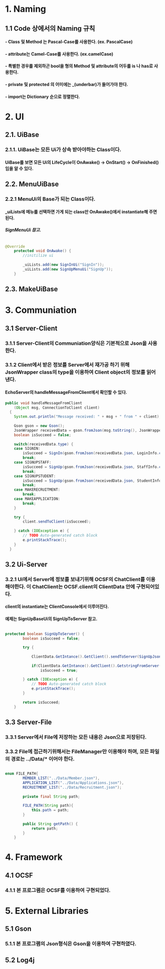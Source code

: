# 1. Naming
## 1.1 Code 상에서의 Naming 규칙
#### - Class 및 Method 는 Pascal-Case를 사용한다. (ex. PascalCase)
#### - attribute는 Camel-Case를 사용한다. (ex.camelCase)
#### - 특별한 경우를 제외하곤 bool을 형의 Method 및 attribute의 어두를 is 나 has로 사용한다.
#### - private 및 protected 의 어미에는 _(underbar)가 들어가야 한다.
#### - import는 Dictionary 순으로 정렬한다.

# 2. UI
## 2.1. UiBase
### 2.1.1. UiBase는 모든 Ui가 상속 받아야하는 Class이다.
#### UiBase를 보면 모든 Ui의 LifeCycle이 OnAwake() -> OnStart() -> OnFinished() 임을 알 수 있다.
##
## 2.2. MenuUiBase
### 2.2.1 MenuUi의 Base가 되는 Class이다.
#### _uiLists에 메뉴를 선택하면 가게 되는 class만 OnAwake()에서 instantiate해 주면 된다.
##### SignMenuUi 참고.
```java

@Override
	protected void OnAwake() {
		//initilize ui
		
		_uiLists.add(new SignInUi("SignIn"));
		_uiLists.add(new SignUpMenuUi("SignUp"));
	}
```
##
## 2.3. MakeUiBase

#
# 3. Communiation
## 3.1 Server-Client
### 3.1.1 Server-Client의 Communiation양식은 기본적으로 Json을 사용한다.
### 3.1.2 Client에서 받은 정보를 Server에서 재가공 하기 위해 JsonWrapper class의 type을 이용하여 Client object의 정보를 읽어낸다.
#### EchoServer의 handleMessageFromClient에서 확인할 수 있다.
```java
public void handleMessageFromClient
    (Object msg, ConnectionToClient client)
  {
    System.out.println("Message received: " + msg + " from " + client);
    
    Gson gson = new Gson();
    JsonWrapper receivedData = gson.fromJson(msg.toString(), JsonWrapper.class);
    boolean isSucceed = false;
    
    switch(receivedData.type) {
    case SIGNIN:
    	isSucceed = SignIn(gson.fromJson(receivedData.json, LoginInfo.class));
    	break;
    case SIGNUPSTAFF:
    	isSucceed = SignUp(gson.fromJson(receivedData.json, StaffInfo.class));
    	break;
    case SIGNUPSTUDENT:
    	isSucceed = SignUp(gson.fromJson(receivedData.json, StudentInfo.class));
    	break;
    case MAKERECRUITMENT:
    	break;
    case MAKEAPPLICATION:
    	break;
    }
    
    try {
		client.sendToClient(isSucceed);
		
	} catch (IOException e) {
		// TODO Auto-generated catch block
		e.printStackTrace();
	}
  }
```
##
## 3.2 Ui-Server
### 3.2.1 Ui에서 Server에 정보를 보내기위해 OCSF의 ChatClient를 이용해야한다. 이 ChatClient는 OCSF.client의 ClientData 안에 구현되어있다.
#### client의 instantiate는 ClientConsole에서 이루어진다.
#### 예제는 SignUpBaseUi의 SignUpToServer 참고.
```java

protected boolean SignUpToServer() {
		boolean isSucceed = false;
		
		try {
			
			ClientData.GetIntance().GetClient().sendToServer(SignUpJsonInfo());
			
			if(ClientData.GetIntance().GetClient().GetstringFromServer() == "true")
				isSucceed = true;
			
		} catch (IOException e) {
			// TODO Auto-generated catch block
			e.printStackTrace();
		}
		
		return isSucceed;
	}
```
##
## 3.3 Server-File
### 3.3.1 Server에서 File에 저장하는 모든 내용은 Json으로 저장된다.
### 3.3.2 File에 접근하기위해서는 FileManager만 이용해야 하며, 모든 파일의 경로는 ../Data/* 이어야 한다.
```java

enum FILE_PATH{
		MEMBER_LIST("../Data/Member.json"),
		APPLICATION_LIST("../Data/Applications.json"),
		RECRUITMENT_LIST("../Data/Recruitment.json");
		
		private final String path;
		
		FILE_PATH(String path){
			this.path = path;
		}
		
		public String getPath() {
			return path;
		}
	}
```

#
# 4. Framework
## 4.1 OCSF
### 4.1.1 본 프로그램은 OCSF를 이용하여 구현되었다.

#
# 5. External Libraries
## 5.1 Gson
### 5.1.1 본 프로그램의 Json형식은 Gson을 이용하여 구현하였다.
## 5.2 Log4j
